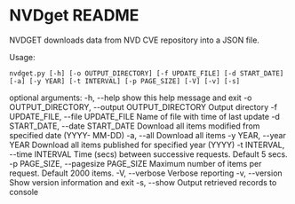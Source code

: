 # NVDget README

NVDGET downloads data from NVD CVE repository into a JSON file.

Usage:

`nvdget.py [-h] [-o OUTPUT_DIRECTORY] [-f UPDATE_FILE] [-d START_DATE]
                 [-a] [-y YEAR] [-t INTERVAL] [-p PAGE_SIZE] [-V] [-v] [-s]`

optional arguments:
  -h, --help            show this help message and exit
  -o OUTPUT_DIRECTORY, --output OUTPUT_DIRECTORY
                        Output directory
  -f UPDATE_FILE, --file UPDATE_FILE
                        Name of file with time of last update
  -d START_DATE, --date START_DATE
                        Download all items modified from specified date (YYYY-
                        MM-DD)
  -a, --all             Download all items
  -y YEAR, --year YEAR  Download all items published for specified year (YYYY)
  -t INTERVAL, --time INTERVAL
                        Time (secs) between successive requests. Default 5
                        secs.
  -p PAGE_SIZE, --pagesize PAGE_SIZE
                        Maximum number of items per request. Default 2000
                        items.
  -V, --verbose         Verbose reporting
  -v, --version         Show version information and exit
  -s, --show            Output retrieved records to console

